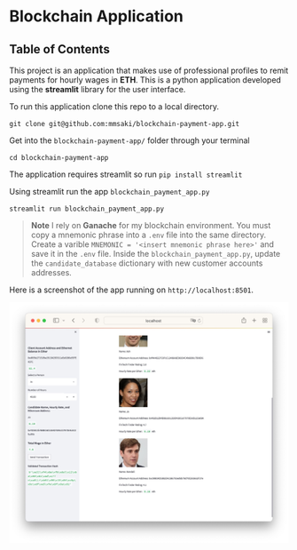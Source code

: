 # Blockchain Application 

## Table of Contents

This project is an application that makes use of professional profiles to remit payments for hourly wages in **ETH**. This is a python application developed using the **streamlit** library for the user interface.

To run this application clone this repo to a local directory. 

```Terminal
git clone git@github.com:mmsaki/blockchain-payment-app.git
```

Get into the `blockchain-payment-app/` folder through your terminal

```
cd blockchain-payment-app
```

The application requires streamlit so run `pip install streamlit`

Using streamlit run the app `blockchain_payment_app.py`
```
streamlit run blockchain_payment_app.py
```

> **Note**
I rely on **Ganache** for my blockchain environment. You must copy a mnemonic phrase into a `.env` file into the same directory. Create a varible `MNEMONIC = '<insert mnemonic phrase here>'` and save it in the `.env` file. Inside the `blockchain_payment_app.py`, update the `candidate_database` dictionary with new customer accounts addresses.

Here is a screenshot of the app running on `http://localhost:8501`.

![Screen Shot](./images/screenshot_app.jpg)